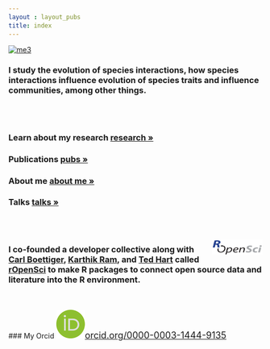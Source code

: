 ```yaml
---
layout : layout_pubs
title: index
---
```


<a href="http://www.flickr.com/photos/recology_/7698223864/" title="me3 by scottlus, on Flickr"><img src="http://farm9.staticflickr.com/8429/7698223864_98ef95de23_m.jpg" width="120" height="140" alt="me3" class="floatRight"></a>

### I study the evolution of species interactions, how species interactions influence evolution of species traits and influence communities, among other things. 

</br></br>

### Learn about my research <a href="http://schamberlain.github.com/scott/research.html" class="badge badge-success" rel="tooltip" data-placement="right" title="Read about my research">research &raquo;</a><br>

### Publications <a href="http://schamberlain.github.com/scott/publications.html" class="badge badge-important" rel="tooltip" data-placement="right" title="just a bit of writing here and there">pubs &raquo;</a><br>

### About me <a href="http://schamberlain.github.com/scott/about.html" class="badge badge-warning" rel="tooltip" data-placement="right" title="my 'hello world'">about me &raquo;</a><br>

### Talks <a href="http://schamberlain.github.com/scott/talks.html" class="badge badge-info" rel="tooltip" data-placement="right" title="See my talks on Slideshare and in html">talks &raquo;</a>

<br>
<br>

<a href="http://ropensci.org/" target="_blank"><img src="img/ropensci_main.png" width="100" height="30" style="float:right"></a>
### I co-founded a developer collective along with <a href="http://www.carlboettiger.info/">Carl Boettiger</a>, <a href="http://inundata.org/">Karthik Ram</a>, and <a href="http://emhart.github.com/">Ted Hart</a> called <a href="http://ropensci.org/">rOpenSci</a> to make R packages to connect open source data and literature into the R environment. 

<br>
<br>
<!-- <font size="4"><a href="http://orcid.org/0000-0003-1444-9135">My Orcid Profile</a></font> -->
### My Orcid <font size="4"><img src="img/orcid_small.png"><a href="http://orcid.org/0000-0003-1444-9135" target="_blank">orcid.org/0000-0003-1444-9135</a></font>